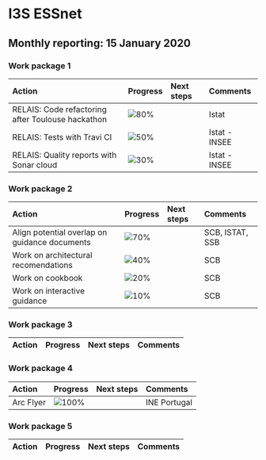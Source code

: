# I3S ESSnet

## Monthly reporting: 15 January 2020

### Work package 1

| Action  | Progress | Next steps | Comments |
|:--|:--|:--|:--|
| RELAIS: Code refactoring after Toulouse hackathon | ![80%](https://progress-bar.dev/50) |  | Istat |
| RELAIS: Tests with Travi CI | ![50%](https://progress-bar.dev/50) |  | Istat - INSEE |
| RELAIS: Quality reports with Sonar cloud | ![30%](https://progress-bar.dev/50) |  | Istat - INSEE |

### Work package 2

| Action  | Progress | Next steps | Comments |
|:--|:--|:--|:--|
|Align potential overlap on guidance documents |![70%](https://progress-bar.dev/70)||SCB, ISTAT, SSB|
|Work on architectural recomendations |![40%](https://progress-bar.dev/40)||SCB|
|Work on cookbook |![20%](https://progress-bar.dev/20)||SCB|
|Work on interactive guidance |![10%](https://progress-bar.dev/10)||SCB|


### Work package 3
| Action  | Progress | Next steps | Comments |
|:--|:--|:--|:--|

### Work package 4

| Action  | Progress | Next steps | Comments |
|:--|:--|:--|:--|
| Arc Flyer | ![100%](https://progress-bar.dev/50) |  | INE Portugal |

### Work package 5

| Action  | Progress | Next steps | Comments |
|:--|:--|:--|:--|
